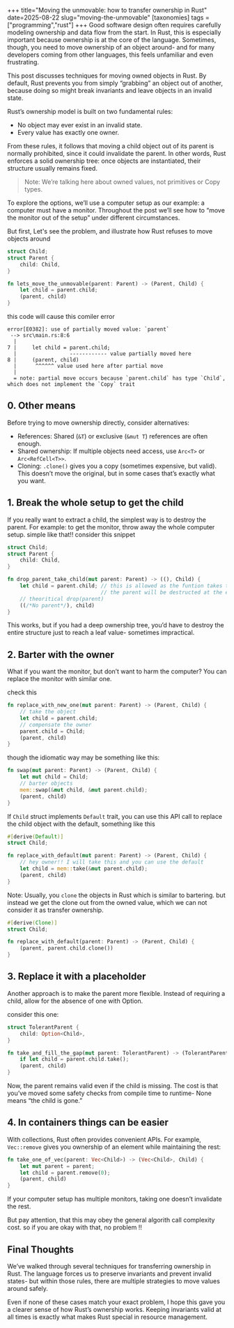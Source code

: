 +++
title="Moving the unmovable: how to transfer ownership in Rust"
date=2025-08-22
slug="moving-the-unmovable"
[taxonomies]
tags = ["programming","rust"]
+++
Good software design often requires carefully modeling ownership and data flow from the start. In Rust, this is especially important because ownership is at the core of the language. Sometimes, though, you need to move ownership of an object around- and for many developers coming from other languages, this feels unfamiliar and even frustrating.

This post discusses techniques for moving owned objects in Rust.<!--more--> By default, Rust prevents you from simply “grabbing” an object out of another, because doing so might break invariants and leave objects in an invalid state.

Rust’s ownership model is built on two fundamental rules:

- No object may ever exist in an invalid state.
- Every value has exactly one owner.

From these rules, it follows that moving a child object out of its parent is normally prohibited, since it could invalidate the parent. In other words, Rust enforces a solid ownership tree: once objects are instantiated, their structure usually remains fixed.

> Note: We’re talking here about owned values, not primitives or Copy types.

To explore the options, we’ll use a computer setup as our example: a computer must have a monitor. Throughout the post we’ll see how to “move the monitor out of the setup” under different circumstances.

But first, Let's see the problem, and illustrate how Rust refuses to move objects around
```rust
struct Child;
struct Parent {
    child: Child,
}

fn lets_move_the_unmovable(parent: Parent) -> (Parent, Child) {
    let child = parent.child;
    (parent, child)
}
```

this code will cause this comiler error
```
error[E0382]: use of partially moved value: `parent`
 --> src\main.rs:8:6
  |
7 |     let child = parent.child;
  |                 ------------ value partially moved here
8 |     (parent, child)
  |      ^^^^^^ value used here after partial move
  |
  = note: partial move occurs because `parent.child` has type `Child`, which does not implement the `Copy` trait

```

## 0. Other means

Before trying to move ownership directly, consider alternatives:

- References: Shared (`&T`) or exclusive (`&mut T`) references are often enough.
- Shared ownership: If multiple objects need access, use `Arc<T>` or `Arc<RefCell<T>>`.
- Cloning: `.clone()` gives you a copy (sometimes expensive, but valid). This doesn’t move the original, but in some cases that’s exactly what you want.

## 1. Break the whole setup to get the child

If you really want to extract a child, the simplest way is to destroy the parent.
For example: to get the monitor, throw away the whole computer setup. simple like that!!
consider this snippet

```rust
struct Child;
struct Parent {
    child: Child,
}

fn drop_parent_take_child(mut parent: Parent) -> ((), Child) {
    let child = parent.child; // this is allowed as the funtion takes the ownership of
                              // the parent will be destructed at the end of this function
    // theoritical drop(parent)
    ((/*No parent*/), child)
}
```

This works, but if you had a deep ownership tree, you’d have to destroy the entire structure just to reach a leaf value- sometimes impractical.

## 2. Barter with the owner

What if you want the monitor, but don’t want to harm the computer? You can replace the monitor with similar one.

check this

```rust
fn replace_with_new_one(mut parent: Parent) -> (Parent, Child) {
    // take the object
    let child = parent.child;
    // compensate the owner
    parent.child = Child;
    (parent, child)
}
```

though the idiomatic way may be something like this:

```rust
fn swap(mut parent: Parent) -> (Parent, Child) {
    let mut child = Child;
    // barter objects
    mem::swap(&mut child, &mut parent.child);
    (parent, child)
}
```

If `Child` struct implements `Default` trait, you can use this API call to replace the child object with the default, something like this

```rust
#[derive(Default)]
struct Child;

fn replace_with_default(mut parent: Parent) -> (Parent, Child) {
    // hey owner!! I will take this and you can use the default
    let child = mem::take(&mut parent.child);
    (parent, child)
}
```

Note: Usually, you `clone` the objects in Rust which is similar to bartering. but instead we get the clone out from the owned value, which we can not consider it as transfer ownership.

```rust
#[derive(Clone)]
struct Child;

fn replace_with_default(parent: Parent) -> (Parent, Child) {
    (parent, parent.child.clone())
}
```

## 3. Replace it with a placeholder

Another approach is to make the parent more flexible. Instead of requiring a child, allow for the absence of one with Option.

consider this one:

```rust
struct TolerantParent {
    child: Option<Child>,
}

fn take_and_fill_the_gap(mut parent: TolerantParent) -> (TolerantParent, Option<Child>) {
    if let child = parent.child.take();
    (parent, child)
}
```

Now, the parent remains valid even if the child is missing. The cost is that you’ve moved some safety checks from compile time to runtime- None means “the child is gone.”

## 4. In containers things can be easier

With collections, Rust often provides convenient APIs. For example, `Vec::remove` gives you ownership of an element while maintaining the rest:

```rust
fn take_one_of_vec(parent: Vec<Child>) -> (Vec<Child>, Child) {
    let mut parent = parent;
    let child = parent.remove(0);
    (parent, child)
}
```

If your computer setup has multiple monitors, taking one doesn’t invalidate the rest.

But pay attention, that this may obey the general algorith call complexity cost. so if you are okay with that, no problem !!

## Final Thoughts

We’ve walked through several techniques for transferring ownership in Rust. The language forces us to preserve invariants and prevent invalid states- but within those rules, there are multiple strategies to move values around safely.

Even if none of these cases match your exact problem, I hope this gave you a clearer sense of how Rust’s ownership works. Keeping invariants valid at all times is exactly what makes Rust special in resource management.
